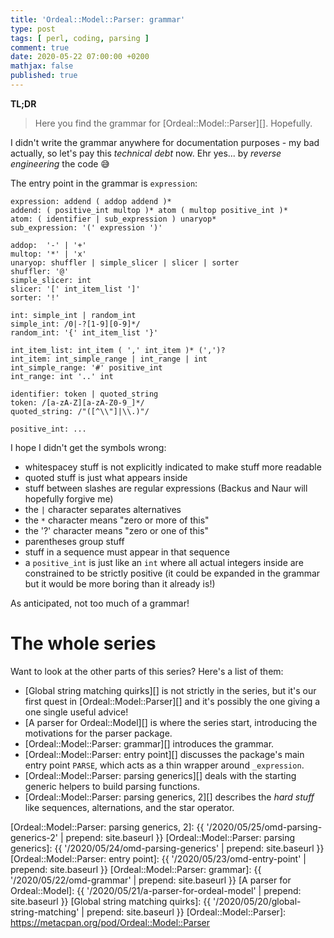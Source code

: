 ```yaml
---
title: 'Ordeal::Model::Parser: grammar'
type: post
tags: [ perl, coding, parsing ]
comment: true
date: 2020-05-22 07:00:00 +0200
mathjax: false
published: true
---
```


**TL;DR**

> Here you find the grammar for [Ordeal::Model::Parser][]. Hopefully.

I didn't write the grammar anywhere for documentation purposes - my bad
actually, so let's pay this *technical debt* now. Ehr yes... by *reverse
engineering* the code 😅

The entry point in the grammar is `expression`:

```text
expression: addend ( addop addend )*
addend: ( positive_int multop )* atom ( multop positive_int )*
atom: ( identifier | sub_expression ) unaryop* 
sub_expression: '(' expression ')'

addop:  '-' | '+'
multop: '*' | 'x'
unaryop: shuffler | simple_slicer | slicer | sorter
shuffler: '@'
simple_slicer: int
slicer: '[' int_item_list ']'
sorter: '!'

int: simple_int | random_int
simple_int: /0|-?[1-9][0-9]*/
random_int: '{' int_item_list '}'

int_item_list: int_item ( ',' int_item )* (',')?
int_item: int_simple_range | int_range | int
int_simple_range: '#' positive_int
int_range: int '..' int

identifier: token | quoted_string
token: /[a-zA-Z][a-zA-Z0-9_]*/
quoted_string: /"([^\\"]|\\.)"/

positive_int: ...
```

I hope I didn't get the symbols wrong:

- whitespacey stuff is not explicitly indicated to make stuff more
  readable
- quoted stuff is just what appears inside
- stuff between slashes are regular expressions (Backus and Naur will
  hopefully forgive me)
- the `|` character separates alternatives
- the `*` character means "zero or more of this"
- the '?' character means "zero or one of this"
- parentheses group stuff
- stuff in a sequence must appear in that sequence
- a `positive_int` is just like an `int` where all actual integers
  inside are constrained to be strictly positive (it could be expanded
  in the grammar but it would be more boring than it already is!)

As anticipated, not too much of a grammar!

# The whole series

Want to look at the other parts of this series? Here's a list of them:

- [Global string matching quirks][] is not strictly in the series, but
  it's our first quest in [Ordeal::Model::Parser][] and it's possibly
  the one giving a one single useful advice!
- [A parser for Ordeal::Model][] is where the series start, introducing
  the motivations for the parser package.
- [Ordeal::Model::Parser: grammar][] introduces the grammar.
- [Ordeal::Model::Parser: entry point][] discusses the package's main
  entry point `PARSE`, which acts as a thin wrapper around
  `_expression`.
- [Ordeal::Model::Parser: parsing generics][] deals with the starting
  generic helpers to build parsing functions.
- [Ordeal::Model::Parser: parsing generics, 2][] describes the *hard
  stuff* like sequences, alternations, and the star operator.

[Ordeal::Model::Parser: parsing generics, 2]: {{ '/2020/05/25/omd-parsing-generics-2' | prepend: site.baseurl }}
[Ordeal::Model::Parser: parsing generics]: {{ '/2020/05/24/omd-parsing-generics' | prepend: site.baseurl }}
[Ordeal::Model::Parser: entry point]: {{ '/2020/05/23/omd-entry-point' | prepend: site.baseurl }}
[Ordeal::Model::Parser: grammar]: {{ '/2020/05/22/omd-grammar' | prepend: site.baseurl }}
[A parser for Ordeal::Model]: {{ '/2020/05/21/a-parser-for-ordeal-model' | prepend: site.baseurl }}
[Global string matching quirks]: {{ '/2020/05/20/global-string-matching' | prepend: site.baseurl }}
[Ordeal::Model::Parser]: https://metacpan.org/pod/Ordeal::Model::Parser
